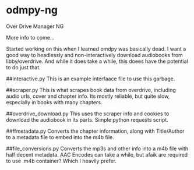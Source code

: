 # odmpy-ng
Over Drive Manager NG

More info to come...

Started working on this when I learned omdpy was basically dead. I want a good way to headlessly and non-interactively download audiobooks from libby/overdrive. And while it does take a while, this doees have the potential to do just that.

##interactive.py
This is an example interfaace file to use this garbage.

##scraper.py
This is what scrapes book data from overdrive, including audio urls, cover and chapter info.
Its mostly reliable, but quite slow, especially in books with many chapters.

##overdrive_download.py
This uses the scraper info and cookies to download the audiobook in its parts.
Simple python requests script.

##ffmetadata.py
Converts the chapter information, along with Title/Author to a metadata file to embed into the m4b file.

##file_conversions.py
Converts the mp3s and other info into a m4b file with half decent metadata.
AAC Encodes can take a while, but afaik are required to use .m4b container? Which I heavily prefer.
